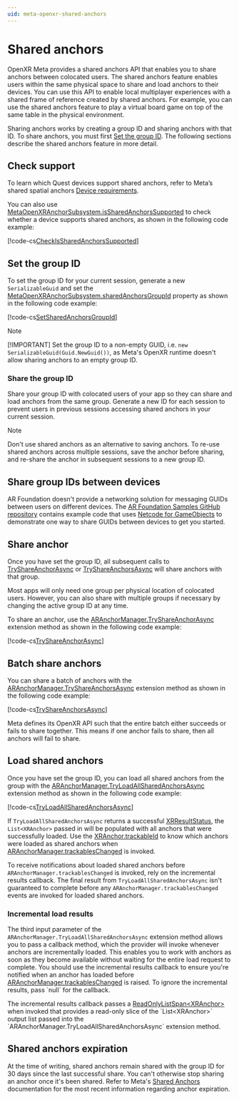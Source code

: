 ```yaml
---
uid: meta-openxr-shared-anchors
---
```

# Shared anchors

OpenXR Meta provides a shared anchors API that enables you to share anchors between colocated users. The shared anchors feature enables users within the same physical space to share and load anchors to their devices. You can use this API to enable local multiplayer experiences with a shared frame of reference created by shared anchors. For example, you can use the shared anchors feature to play a virtual board game on top of the same table in the physical environment.

Sharing anchors works by creating a group ID and sharing anchors with that ID. To share anchors, you must first [Set the group ID](#set-group-id). The following sections describe the shared anchors feature in more detail.

## Check support

To learn which Quest devices support shared anchors, refer to Meta’s shared spatial anchors [Device requirements](https://developers.meta.com/horizon/documentation/unity/unity-shared-spatial-anchors/#device-requirements).

You can also use [MetaOpenXRAnchorSubsystem.isSharedAnchorsSupported](xref:UnityEngine.XR.OpenXR.Features.Meta.MetaOpenXRAnchorSubsystem.isSharedAnchorsSupported) to check whether a device supports shared anchors, as shown in the following code example:

[!code-cs[CheckIsSharedAnchorsSupported](../../../Tests/Runtime/CodeSamples/Anchors/CheckSharedAnchorsSupportSample.cs#CheckIsSharedAnchorsSupported)]

<a id="set-group-id"></a>

## Set the group ID

To set the group ID for your current session, generate a new `SerializableGuid` and set the [MetaOpenXRAnchorSubsystem.sharedAnchorsGroupId](xref:UnityEngine.XR.OpenXR.Features.Meta.MetaOpenXRAnchorSubsystem.sharedAnchorsGroupId) property as shown in the following code example:

[!code-cs[SetSharedAnchorsGroupId](../../../Tests/Runtime/CodeSamples/Anchors/SetSharedAnchorsGroupIdSample.cs#SetSharedAnchorsGroupId)]

> [!NOTE]
> [!IMPORTANT]
> Set the group ID to a non-empty GUID, i.e. `new SerializableGuid(Guid.NewGuid())`, as Meta's OpenXR runtime doesn't allow sharing anchors to an empty group ID.

<a id="share-group-id"></a>

### Share the group ID

Share your group ID with colocated users of your app so they can share and load anchors from the same group. Generate a new ID for each session to prevent users in previous sessions accessing shared anchors in your current session.

> [!NOTE]
> Don't use shared anchors as an alternative to saving anchors. To re-use shared anchors across multiple sessions, save the anchor before sharing, and re-share the anchor in subsequent sessions to a new group ID.

## Share group IDs between devices

AR Foundation doesn't provide a networking solution for messaging GUIDs between users on different devices. The [AR Foundation Samples GitHub repository](https://github.com/Unity-Technologies/arfoundation-samples/blob/6.2/Assets/Scripts/Runtime/Networking/SharedAnchorsNetworkMessenger.cs) contains example code that uses [Netcode for GameObjects](https://docs-multiplayer.unity3d.com/netcode/current/about/) to demonstrate one way to share GUIDs between devices to get you started.

## Share anchor

Once you have set the group ID, all subsequent calls to [TryShareAnchorAsync](xref:UnityEngine.XR.OpenXR.Features.Meta.MetaOpenXRAnchorManagerExtensions.TryShareAnchorAsync(UnityEngine.XR.ARFoundation.ARAnchorManager,UnityEngine.XR.ARFoundation.ARAnchor)) or [TryShareAnchorsAsync](xref:UnityEngine.XR.OpenXR.Features.Meta.MetaOpenXRAnchorManagerExtensions.TryShareAnchorsAsync(UnityEngine.XR.ARFoundation.ARAnchorManager,IEnumerable{UnityEngine.XR.ARFoundation.ARAnchor},List{UnityEngine.XR.ARSubsystems.XRShareAnchorResult})) will share anchors with that group.

Most apps will only need one group per physical location of colocated users. However, you can also share with multiple groups if necessary by changing the active group ID at any time.

To share an anchor, use the [ARAnchorManager.TryShareAnchorAsync](xref:UnityEngine.XR.OpenXR.Features.Meta.MetaOpenXRAnchorManagerExtensions.TryShareAnchorAsync(UnityEngine.XR.ARFoundation.ARAnchorManager,UnityEngine.XR.ARFoundation.ARAnchor)) extension method as shown in the following code example:

[!code-cs[TryShareAnchorAsync](../../../Tests/Runtime/CodeSamples/Anchors/SingleShareAnchorSample.cs#TryShareAnchorAsync)]

## Batch share anchors

You can share a batch of anchors with the [ARAnchorManager.TryShareAnchorsAsync](xref:UnityEngine.XR.OpenXR.Features.Meta.MetaOpenXRAnchorManagerExtensions.TryShareAnchorsAsync(UnityEngine.XR.ARFoundation.ARAnchorManager,IEnumerable{UnityEngine.XR.ARFoundation.ARAnchor},List{UnityEngine.XR.ARSubsystems.XRShareAnchorResult})) extension method as shown in the following code example:

[!code-cs[TryShareAnchorsAsync](../../../Tests/Runtime/CodeSamples/Anchors/BatchShareAnchorsSample.cs#TryShareAnchorsAsync)]

Meta defines its OpenXR API such that the entire batch either succeeds or fails to share together. This means if one anchor fails to share, then all anchors will fail to share.

## Load shared anchors

Once you have set the group ID, you can load all shared anchors from the group with the [ARAnchorManager.TryLoadAllSharedAnchorsAsync](xref:UnityEngine.XR.OpenXR.Features.Meta.MetaOpenXRAnchorManagerExtensions.TryLoadAllSharedAnchorsAsync(UnityEngine.XR.ARFoundation.ARAnchorManager,List{UnityEngine.XR.ARSubsystems.XRAnchor},Action{Unity.XR.CoreUtils.Collections.ReadOnlyListSpan{UnityEngine.XR.ARSubsystems.XRAnchor}})) extension method as shown in the following code example:

[!code-cs[TryLoadAllSharedAnchorsAsync](../../../Tests/Runtime/CodeSamples/Anchors/LoadAllSharedAnchorsSample.cs#TryLoadAllSharedAnchorsAsync)]

If `TryLoadAllSharedAnchorsAsync` returns a successful [XRResultStatus](xref:UnityEngine.XR.ARSubsystems.XRResultStatus), the `List<XRAnchor>` passed in will be populated with all anchors that were successfully loaded. Use the [XRAnchor.trackableId](xref:UnityEngine.XR.ARSubsystems.XRAnchor.trackableId) to know which anchors were loaded as shared anchors when [ARAnchorManager.trackablesChanged](xref:UnityEngine.XR.ARFoundation.ARTrackableManager`5.trackablesChanged) is invoked.

To receive notifications about loaded shared anchors before `ARAnchorManager.trackablesChanged` is invoked, rely on the incremental results callback. The final result from `TryLoadAllSharedAnchorsAsync` isn't guaranteed to complete before any `ARAnchorManager.trackablesChanged` events are invoked for loaded shared anchors.

### Incremental load results

The third input parameter of the `ARAnchorManager.TryLoadAllSharedAnchorsAsync` extension method allows you to pass a callback method, which the provider will invoke whenever anchors are incrementally loaded. This enables you to work with anchors as soon as they become available without waiting for the entire load request to complete. You should use the incremental results callback to ensure you're notified when an anchor has loaded before [ARAnchorManager.trackablesChanged](xref:UnityEngine.XR.ARFoundation.ARTrackableManager`5.trackablesChanged) is raised. To ignore the incremental results, pass `null` for the callback.

The incremental results callback passes a [ReadOnlyListSpan\<XRAnchor\>](xref:Unity.XR.CoreUtils.Collections.ReadOnlyListSpan`1) when invoked that provides a read-only slice of the `List<XRAnchor>` output list passed into the `ARAnchorManager.TryLoadAllSharedAnchorsAsync` extension method.

## Shared anchors expiration

At the time of writing, shared anchors remain shared with the group ID for 30 days since the last successful share. You can't otherwise stop sharing an anchor once it's been shared. Refer to Meta's [Shared Anchors](https://developers.meta.com/horizon/documentation/native/android/openxr-spatial-anchors-api-ref/) documentation for the most recent information regarding anchor expiration.
